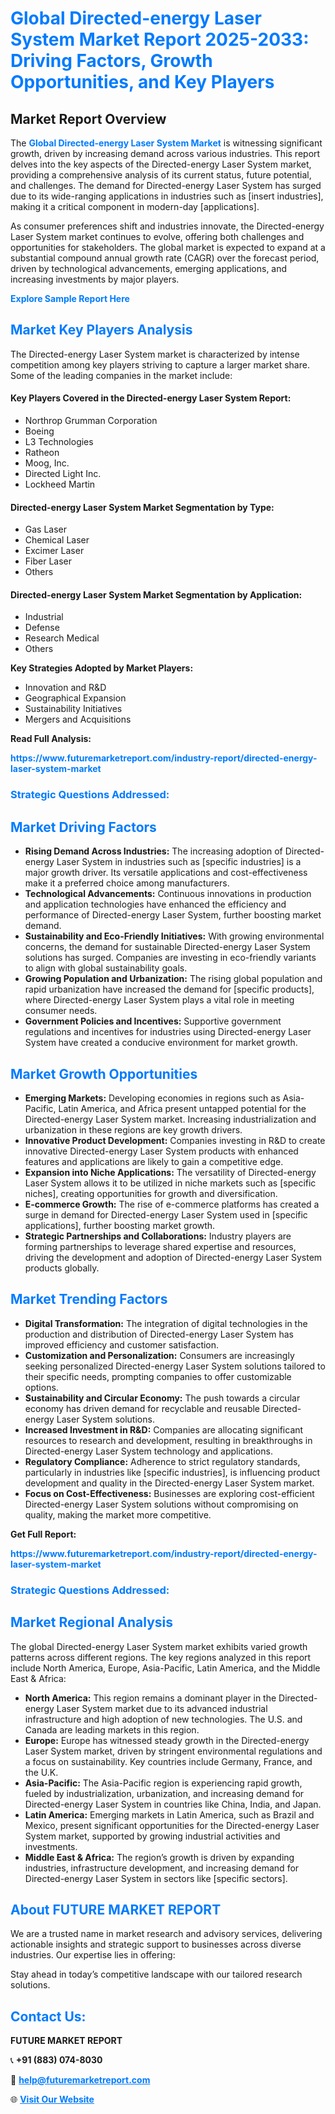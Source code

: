 <h1 style="color: #007BFF;">Global Directed-energy Laser System Market Report 2025-2033: Driving Factors, Growth Opportunities, and Key Players</h1>

<section id="overview">
<h2>Market Report Overview</h2>
<p>The <a href="https://www.futuremarketreport.com/industry-report/directed-energy-laser-system-market" style="color: #007BFF; text-decoration: none;"><strong>Global Directed-energy Laser System Market</strong></a> is witnessing significant growth, driven by increasing demand across various industries. This report delves into the key aspects of the Directed-energy Laser System market, providing a comprehensive analysis of its current status, future potential, and challenges. The demand for Directed-energy Laser System has surged due to its wide-ranging applications in industries such as [insert industries], making it a critical component in modern-day [applications].</p>
<p>As consumer preferences shift and industries innovate, the Directed-energy Laser System market continues to evolve, offering both challenges and opportunities for stakeholders. The global market is expected to expand at a substantial compound annual growth rate (CAGR) over the forecast period, driven by technological advancements, emerging applications, and increasing investments by major players.</p>
</section>

<section id="overview">
<p><a href="https://www.futuremarketreport.com/request-sample/reportId=54180" style="color: #007BFF; text-decoration: none;"><strong>Explore Sample Report Here</strong></a></p>
</section>

<section id="key-players">
<h2 style="color: #007BFF;">Market Key Players Analysis</h2>
<p>The Directed-energy Laser System market is characterized by intense competition among key players striving to capture a larger market share. Some of the leading companies in the market include:</p>
<h4>Key Players Covered in the Directed-energy Laser System Report:</h4>
<ul><li>Northrop Grumman Corporation</li><li>Boeing</li><li>L3 Technologies</li><li>Ratheon</li><li>Moog, Inc.</li><li>Directed Light Inc.</li><li>Lockheed Martin</li></ul>
<h4>Directed-energy Laser System Market Segmentation by Type:</h4>
<ul><li>Gas Laser</li><li>Chemical Laser</li><li>Excimer Laser</li><li>Fiber Laser</li><li>Others</li></ul>

<h4>Directed-energy Laser System Market Segmentation by Application:</h4>
<ul><li>Industrial</li><li>Defense</li><li>Research Medical</li><li>Others</li></ul>
<p><strong>Key Strategies Adopted by Market Players:</strong></p>
<ul>
<li>Innovation and R&D</li>
<li>Geographical Expansion</li>
<li>Sustainability Initiatives</li>
<li>Mergers and Acquisitions</li>
</ul>
</section>

<section>
<p><strong>Read Full Analysis: </strong></p><a href="https://www.futuremarketreport.com/industry-report/directed-energy-laser-system-market" style="color: #007BFF; text-decoration: none;"><strong>https://www.futuremarketreport.com/industry-report/directed-energy-laser-system-market</strong></a>
<h3 style="color: #007BFF;">Strategic Questions Addressed:</h3>
</section>

<section id="driving-factors">
<h2 style="color: #007BFF;">Market Driving Factors</h2>
<ul>
<li><strong>Rising Demand Across Industries:</strong> The increasing adoption of Directed-energy Laser System in industries such as [specific industries] is a major growth driver. Its versatile applications and cost-effectiveness make it a preferred choice among manufacturers.</li>
<li><strong>Technological Advancements:</strong> Continuous innovations in production and application technologies have enhanced the efficiency and performance of Directed-energy Laser System, further boosting market demand.</li>
<li><strong>Sustainability and Eco-Friendly Initiatives:</strong> With growing environmental concerns, the demand for sustainable Directed-energy Laser System solutions has surged. Companies are investing in eco-friendly variants to align with global sustainability goals.</li>
<li><strong>Growing Population and Urbanization:</strong> The rising global population and rapid urbanization have increased the demand for [specific products], where Directed-energy Laser System plays a vital role in meeting consumer needs.</li>
<li><strong>Government Policies and Incentives:</strong> Supportive government regulations and incentives for industries using Directed-energy Laser System have created a conducive environment for market growth.</li>
</ul>
</section>

<section id="growth-opportunities">
<h2 style="color: #007BFF;">Market Growth Opportunities</h2>
<ul>
<li><strong>Emerging Markets:</strong> Developing economies in regions such as Asia-Pacific, Latin America, and Africa present untapped potential for the Directed-energy Laser System market. Increasing industrialization and urbanization in these regions are key growth drivers.</li>
<li><strong>Innovative Product Development:</strong> Companies investing in R&D to create innovative Directed-energy Laser System products with enhanced features and applications are likely to gain a competitive edge.</li>
<li><strong>Expansion into Niche Applications:</strong> The versatility of Directed-energy Laser System allows it to be utilized in niche markets such as [specific niches], creating opportunities for growth and diversification.</li>
<li><strong>E-commerce Growth:</strong> The rise of e-commerce platforms has created a surge in demand for Directed-energy Laser System used in [specific applications], further boosting market growth.</li>
<li><strong>Strategic Partnerships and Collaborations:</strong> Industry players are forming partnerships to leverage shared expertise and resources, driving the development and adoption of Directed-energy Laser System products globally.</li>
</ul>
</section>

<section id="trending-factors">
<h2 style="color: #007BFF;">Market Trending Factors</h2>
<ul>
<li><strong>Digital Transformation:</strong> The integration of digital technologies in the production and distribution of Directed-energy Laser System has improved efficiency and customer satisfaction.</li>
<li><strong>Customization and Personalization:</strong> Consumers are increasingly seeking personalized Directed-energy Laser System solutions tailored to their specific needs, prompting companies to offer customizable options.</li>
<li><strong>Sustainability and Circular Economy:</strong> The push towards a circular economy has driven demand for recyclable and reusable Directed-energy Laser System solutions.</li>
<li><strong>Increased Investment in R&D:</strong> Companies are allocating significant resources to research and development, resulting in breakthroughs in Directed-energy Laser System technology and applications.</li>
<li><strong>Regulatory Compliance:</strong> Adherence to strict regulatory standards, particularly in industries like [specific industries], is influencing product development and quality in the Directed-energy Laser System market.</li>
<li><strong>Focus on Cost-Effectiveness:</strong> Businesses are exploring cost-efficient Directed-energy Laser System solutions without compromising on quality, making the market more competitive.</li>
</ul>
</section>

<section>
<p><strong>Get Full Report: </strong></p><a href="https://www.futuremarketreport.com/industry-report/directed-energy-laser-system-market" style="color: #007BFF; text-decoration: none;"><strong>https://www.futuremarketreport.com/industry-report/directed-energy-laser-system-market</strong></a>
<h3 style="color: #007BFF;">Strategic Questions Addressed:</h3>
</section>


<section id="regional-analysis">
<h2 style="color: #007BFF;">Market Regional Analysis</h2>
<p>The global Directed-energy Laser System market exhibits varied growth patterns across different regions. The key regions analyzed in this report include North America, Europe, Asia-Pacific, Latin America, and the Middle East & Africa:</p>
<ul>
<li><strong>North America:</strong> This region remains a dominant player in the Directed-energy Laser System market due to its advanced industrial infrastructure and high adoption of new technologies. The U.S. and Canada are leading markets in this region.</li>
<li><strong>Europe:</strong> Europe has witnessed steady growth in the Directed-energy Laser System market, driven by stringent environmental regulations and a focus on sustainability. Key countries include Germany, France, and the U.K.</li>
<li><strong>Asia-Pacific:</strong> The Asia-Pacific region is experiencing rapid growth, fueled by industrialization, urbanization, and increasing demand for Directed-energy Laser System in countries like China, India, and Japan.</li>
<li><strong>Latin America:</strong> Emerging markets in Latin America, such as Brazil and Mexico, present significant opportunities for the Directed-energy Laser System market, supported by growing industrial activities and investments.</li>
<li><strong>Middle East & Africa:</strong> The region’s growth is driven by expanding industries, infrastructure development, and increasing demand for Directed-energy Laser System in sectors like [specific sectors].</li>
</ul>
</section>

<footer>
<h2 style="color: #007BFF;">About FUTURE MARKET REPORT</h2>
<p>We are a trusted name in market research and advisory services, delivering actionable insights and strategic support to businesses across diverse industries. Our expertise lies in offering:</p>

<p>Stay ahead in today’s competitive landscape with our tailored research solutions.</p>

<h2 style="color: #007BFF;">Contact Us:</h2>
<p><strong>FUTURE MARKET REPORT</strong></p>
<p>📞 <strong>+91 (883) 074-8030</strong></p>
<p>📧 <strong><a href="mailto:help@futuremarketreport.com" style="color: #007BFF;">help@futuremarketreport.com</a></strong></p>
<p>🌐 <strong><a href="https://www.futuremarketreport.com/" style="color: #007BFF;">Visit Our Website</a></strong></p>
</footer>